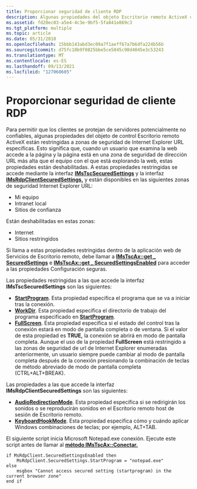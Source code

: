 ```yaml
---
title: Proporcionar seguridad de cliente RDP
description: Algunas propiedades del objeto Escritorio remoto ActiveX control están restringidas a zonas de seguridad de Internet Explorer URL específicas.
ms.assetid: fd20ec03-a5e4-4c3e-9bf5-5fa841e869c3
ms.tgt_platform: multiple
ms.topic: article
ms.date: 05/31/2018
ms.openlocfilehash: 15bbb143abd3ec09a7f1aeff67a7b6dfa224b56b
ms.sourcegitcommit: d75fc10b9f0825bbe5ce5045c90d4045e3c53243
ms.translationtype: MT
ms.contentlocale: es-ES
ms.lasthandoff: 09/13/2021
ms.locfileid: "127068605"
---
```

# <a name="providing-for-rdp-client-security"></a>Proporcionar seguridad de cliente RDP

Para permitir que los clientes se protejan de servidores potencialmente no confiables, algunas propiedades del objeto de control Escritorio remoto ActiveX están restringidas a zonas de seguridad de Internet Explorer URL específicas. Esto significa que, cuando un usuario que examina la web accede a la página y la página está en una zona de seguridad de dirección URL más alta que el equipo con el que está explorando la web, estas propiedades están deshabilitadas. A estas propiedades restringidas se accede mediante la interfaz [**IMsTscSecuredSettings**](imstscsecuredsettings-interface.md) y la interfaz [**IMsRdpClientSecuredSettings,**](imsrdpclientsecuredsettings-interface.md) y están disponibles en las siguientes zonas de seguridad Internet Explorer URL:

-   Mi equipo
-   Intranet local
-   Sitios de confianza

Están deshabilitadas en estas zonas:

-   Internet
-   Sitios restringidos

Si llama a estas propiedades restringidas dentro de la aplicación web de Servicios de Escritorio remoto, debe llamar a [**IMsTscAx::get \_ SecuredSettings**](imstscax-securedsettings.md) e [**IMsTscAx::get \_ SecuredSettingsEnabled**](imstscax-securedsettingsenabled.md) para acceder a las propiedades Configuración seguras.

Las propiedades restringidas a las que accede la interfaz **IMsTscSecuredSettings** son las siguientes:

-   [**StartProgram**](imstscsecuredsettings-startprogram.md). Esta propiedad especifica el programa que se va a iniciar tras la conexión.
-   [**WorkDir**](imstscsecuredsettings-workdir.md). Esta propiedad especifica el directorio de trabajo del programa especificado en [**StartProgram**](imstscsecuredsettings-startprogram.md).
-   [**FullScreen**](imstscsecuredsettings-fullscreen.md). Esta propiedad especifica si el estado del control tras la conexión estará en modo de pantalla completa o de ventana. Si el valor de esta propiedad es **TRUE,** la conexión se abrirá en modo de pantalla completa. Aunque el uso de la propiedad **FullScreen** está restringido a las zonas de seguridad de url de Internet Explorer enumeradas anteriormente, [](terminal-services-shortcut-keys.md) un usuario siempre puede cambiar al modo de pantalla completa después de la conexión presionando la combinación de teclas de método abreviado de modo de pantalla completa (CTRL+ALT+BREAK).

Las propiedades a las que accede la interfaz **IMsRdpClientSecuredSettings** son las siguientes:

-   [**AudioRedirectionMode**](imsrdpclientsecuredsettings-autoredirectionmode.md). Esta propiedad especifica si se redirigirán los sonidos o se reproducirán sonidos en el Escritorio remoto host de sesión de Escritorio remoto.
-   [**KeyboardHookMode**](imsrdpclientsecuredsettings-keyboardhookmode.md). Esta propiedad especifica cómo y cuándo aplicar Windows combinaciones de teclas; por ejemplo, ALT+TAB.

El siguiente script inicia Microsoft Notepad.exe conexión. Ejecute este script antes de llamar al [**método IMsTscAx::Conectar.**](imstscax-connect.md)

``` syntax
if MsRdpClient.SecuredSettingsEnabled then
    MsRdpClient.SecuredSettings.StartProgram = "notepad.exe"
else
    msgbox "Cannot access secured setting (startprogram) in the current browser zone"
end if
```

 

 




